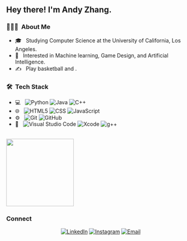 <h2> Hey there! I'm Andy Zhang.</h2>

<h3> 👨🏻‍💻 &nbsp;About Me </h3>

- 🎓 &nbsp; Studying Computer Science at the University of California, Los Angeles.
- 🌱 &nbsp; Interested in Machine learning, Game Design, and Artificial Intelligence.
- ✍️ &nbsp; Play basketball and .

<h3> 🛠 &nbsp;Tech Stack</h3>

- 💻 &nbsp;
  ![Python](https://img.shields.io/badge/-Python-333333?style=flat&logo=python)
  ![Java](https://img.shields.io/badge/-Java-333333?style=flat&logo=Java&logoColor=007396)
  ![C++](https://img.shields.io/badge/-C++-333333?style=flat&logo=C%2B%2B&logoColor=00599C)
- 🌐 &nbsp;
  ![HTML5](https://img.shields.io/badge/-HTML5-333333?style=flat&logo=HTML5)
  ![CSS](https://img.shields.io/badge/-CSS-333333?style=flat&logo=CSS3&logoColor=1572B6)
  ![JavaScript](https://img.shields.io/badge/-JavaScript-333333?style=flat&logo=javascript)
- ⚙️ &nbsp;
  ![Git](https://img.shields.io/badge/-Git-333333?style=flat&logo=git)
  ![GitHub](https://img.shields.io/badge/-GitHub-333333?style=flat&logo=github)
- 🔧 &nbsp;
  ![Visual Studio Code](https://img.shields.io/badge/-Visual%20Studio%20Code-333333?style=flat&logo=visual-studio-code&logoColor=007ACC)
  ![Xcode](https://img.shields.io/badge/-Xcode-333333?style=flat&logo=Xcode)
  ![g++](https://img.shields.io/badge/-g++-333333?style=flat&logo=g++)

<br/>

<a href="https://github.com/AVS1508">
  <img height="180em" src="https://github-readme-stats.vercel.app/api?username=andyz2021&theme=buefy&show_icons=true" />
</a>

<br/>

<h3> Connect </h3>

<p align="center">
<a href="https://www.linkedin.com/in/andy-zhang-7601351ab/"><img alt="LinkedIn" src="https://img.shields.io/badge/LinkedIn-Andy%20Zhang-blue?style=flat-square&logo=linkedin"></a>
<a href="https://www.instagram.com/a._.zhang/"><img alt="Instagram" src="https://img.shields.io/badge/Instagram-a._.zhang-blue?style=flat-square&logo=instagram"></a>
<a href="mailto:az99@g.ucla.edu"><img alt="Email" src="https://img.shields.io/badge/Email-az99@g.ucla.edu-blue?style=flat-square&logo=gmail"></a>
</p>
<!---
andyz2021/andyz2021 is a ✨ special ✨ repository because its `README.md` (this file) appears on your GitHub profile.
You can click the Preview link to take a look at your changes.
--->
